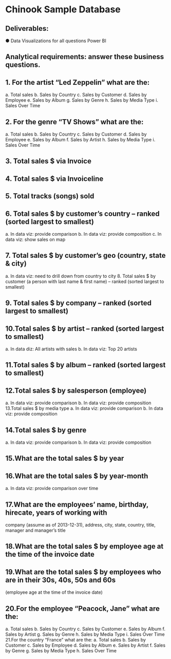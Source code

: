 # Chinook Sample Database</br>
## Deliverables:</br>
● Data Visualizations for all questions Power BI
## Analytical requirements: answer these business questions.</br>
## 1. For the artist “Led Zeppelin” what are the:</br>
a. Total sales
b. Sales by Country
c. Sales by Customer
d. Sales by Employee
e. Sales by Album
g. Sales by Genre
h. Sales by Media Type
i. Sales Over Time
## 2. For the genre “TV Shows” what are the:</br>
a. Total sales
b. Sales by Country
c. Sales by Customer
d. Sales by Employee
e. Sales by Album
f. Sales by Artist
h. Sales by Media Type
i. Sales Over Time
## 3. Total sales $ via Invoice</br>
## 4. Total sales $ via Invoiceline</br>
## 5. Total tracks (songs) sold</br>
## 6. Total sales $ by customer’s country – ranked (sorted largest to smallest)</br>
a. In data viz: provide comparison
b. In data viz: provide composition
c. In data viz: show sales on map
## 7. Total sales $ by customer’s geo (country, state & city)</br>
a. In data viz: need to drill down from country to city
8. Total sales $ by customer (a person with last name & first name) – ranked (sorted
largest to smallest)
## 9. Total sales $ by company – ranked (sorted largest to smallest)</br>
## 10.Total sales $ by artist – ranked (sorted largest to smallest)</br>
a. In data diz: All artists with sales
b. In data viz: Top 20 artists
## 11.Total sales $ by album – ranked (sorted largest to smallest)</br>
## 12.Total sales $ by salesperson (employee)</br>
a. In data viz: provide comparison
b. In data viz: provide composition
13.Total sales $ by media type
a. In data viz: provide comparison
b. In data viz: provide composition
## 14.Total sales $ by genre</br>
a. In data viz: provide comparison
b. In data viz: provide composition
## 15.What are the total sales $ by year</br>
## 16.What are the total sales $ by year-month</br>
a. In data viz: provide comparison over time
## 17.What are the employees’ name, birthday, hirecate, years of working with</br>
company (assume as of 2013-12-31), address, city, state, country, title, manager
and manager’s title
## 18.What are the total sales $ by employee age at the time of the invoice date</br>
## 19.What are the total sales $ by employees who are in their 30s, 40s, 50s and 60s</br>
(employee age at the time of the invoice date)
## 20.For the employee “Peacock, Jane” what are the:</br>
a. Total sales
b. Sales by Country
c. Sales by Customer
e. Sales by Album
f. Sales by Artist
g. Sales by Genre
h. Sales by Media Type
i. Sales Over Time
21.For the country “France” what are the:
a. Total sales
b. Sales by Customer
c. Sales by Employee
d. Sales by Album
e. Sales by Artist
f. Sales by Genre
g. Sales by Media Type
h. Sales Over Time
